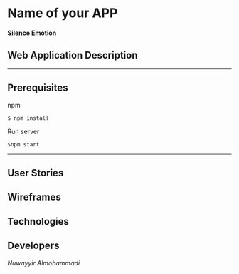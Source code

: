 # Name of your APP
**Silence Emotion**


## Web Application Description 


---
## Prerequisites

npm  
```
$ npm install
```

Run server
```
$npm start
```

---
## User Stories




## Wireframes





## Technologies




## Developers
*Nuwayyir Almohammadi*
